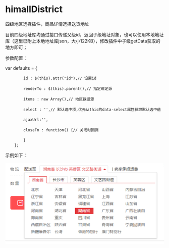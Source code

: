# himallDistrict
四级地区选择插件，商品详情选择送货地址

目前四级地址库均通过接口传递父级id，返回子级地址对象，也可以使用本地地址库（这里已附上本地地址库json，大小122KB），修改插件中子级getData获取的地方即可；

参数配置：

var defaults = {

			id : $(this).attr("id"),// 设置id
      
			renderTo : $(this).parent(),// 指定绑定源
      
			items : new Array(),// 地区数据源
      
			select : '',// 默认选中项,优先从this的data-select属性获取默认选中值
      
			ajaxUrl:'',
      
			closeFn : function() {// 关闭时回调
      
			}
		};


示例如下：

![image](https://github.com/xielingxiao/himallDistrict/blob/master/images/1.png)


